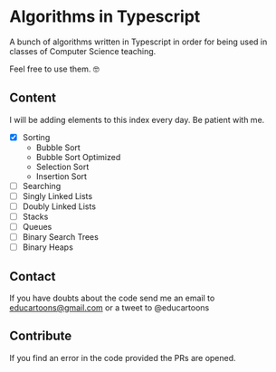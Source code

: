 # Algorithms in Typescript

A bunch of algorithms written in Typescript in order for being used in classes of Computer Science teaching.

Feel free to use them. 🤓

## Content

I will be adding elements to this index every day. Be patient with me.

- [x] Sorting
  - Bubble Sort
  - Bubble Sort Optimized
  - Selection Sort
  - Insertion Sort
- [ ] Searching
- [ ] Singly Linked Lists
- [ ] Doubly Linked Lists
- [ ] Stacks
- [ ] Queues
- [ ] Binary Search Trees
- [ ] Binary Heaps

## Contact

If you have doubts about the code send me an email to educartoons@gmail.com or a tweet to @educartoons

## Contribute

If you find an error in the code provided the PRs are opened.
